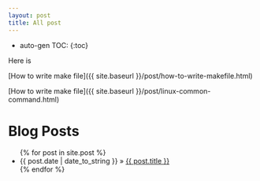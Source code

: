 ```yaml
---
layout: post
title: All post
---
```


* auto-gen TOC:
{:toc}

Here is 

[How to write make file]({{ site.baseurl }}/post/how-to-write-makefile.html)

[How to write make file]({{ site.baseurl }}/post/linux-common-command.html)


<div id="home">
  <h1>Blog Posts</h1>
  <ul class="posts">
    {% for post in site.post %}
      <li><span>{{ post.date | date_to_string }}</span> &raquo; <a href="{{ post.url }}">{{ post.title }}</a></li>
    {% endfor %}
  </ul>
</div>
  
